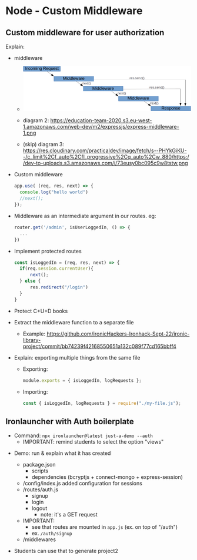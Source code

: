 

# Node - Custom Middleware


## Custom middleware for user authorization

<!--
@students: 
- students portal includes a very detailed explanation, they may find it useful (login process, sessions, etc)
-->


Explain:
- middleware
  - ![diagram](../media/images/express-middleware.png)

  - diagram 2: https://education-team-2020.s3.eu-west-1.amazonaws.com/web-dev/m2/expressjs/express-middleware-1.png

  - (skip) diagram 3: https://res.cloudinary.com/practicaldev/image/fetch/s--PHYkGiKU--/c_limit%2Cf_auto%2Cfl_progressive%2Cq_auto%2Cw_880/https://dev-to-uploads.s3.amazonaws.com/i/73eusy0bc095c9w8tstw.png



- Custom middleware

  <!-- @LT: search documentation for app.use() -->

  ```js
  app.use( (req, res, next) => {
    console.log("hello world")
    //next();
  });
  ```


- Middleware as an intermediate argument in our routes. eg:
  
  ```js
  router.get('/admin', isUserLoggedIn, () => {
    ...
  })
  ```


- Implement protected routes
  
  ```js
  const isLoggedIn = (req, res, next) => {
    if(req.session.currentUser){
        next();
    } else {
        res.redirect("/login")
    }
  }
  ```


- Protect C+U+D books


- Extract the middleware function to a separate file
  - Example: https://github.com/ironicHackers-Ironhack-Sept-22/ironic-library-project/commit/bb74239f42168550651a132c089f77cd165bbff4


- Explain: exporting multiple things from the same file 

  - Exporting:

    ```js
    module.exports = { isLoggedIn, logRequests };
    ```

  - Importing:
    ```js
    const { isLoggedIn, logRequests } = require("./my-file.js");
    ```




## Ironlauncher with Auth boilerplate


<!-- 

This is the command we've used so far:
"npx --yes ironlauncher library-project"

-->

- Command: `npx ironlauncher@latest just-a-demo --auth`
  - IMPORTANT: remind students to select the option "views"

<!--

  In case "ironlauncher --auth" didn't install dependencies correctly:

  - npm install bcrypt@5.1.1 connect-mongo@5.0.0 cookie-parser@1.4.6 dotenv@16.3.1 express@4.18.2 express-session@1.17.3 hbs@4.2.0 mongoose@7.5.0 morgan@1.10.0 serve-favicon@2.5.0 

  - npm install nodemon@3.0.1 --save-dev

-->


- Demo: run & explain what it has created
  - package.json
    - scripts 
    - dependencies (bcryptjs + connect-mongo + express-session)
  - /config/index.js added configuration for sessions
  - /routes/auth.js
    - signup
    - login
    - logout
      - note: it's a GET request
  - IMPORTANT: 
    - see that routes are mounted in `app.js` (ex. on top of "/auth")
    - ex. `/auth/signup`
  - /middlewares



- Students can use that to generate project2

